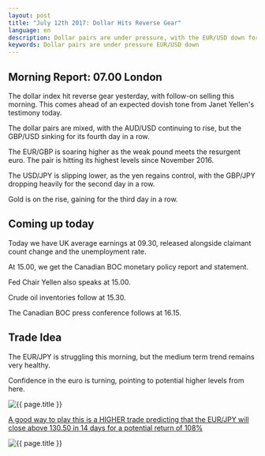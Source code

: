 ```yaml
---
layout: post
title: "July 12th 2017: Dollar Hits Reverse Gear"
language: en
description: Dollar pairs are under pressure, with the EUR/USD down for the third day in a row
keywords: Dollar pairs are under pressure EUR/USD down
---
```

## Morning Report: 07.00 London

The dollar index hit reverse gear yesterday, with follow-on selling this morning. This comes ahead of an expected dovish tone from Janet Yellen's testimony today. 

The dollar pairs are mixed, with the AUD/USD continuing to rise, but the GBP/USD sinking for its fourth day in a row. 

The EUR/GBP is soaring higher as the weak pound meets the resurgent euro. The pair is hitting its highest levels since November 2016. 

The USD/JPY is slipping lower, as the yen regains control, with the GBP/JPY dropping heavily for the second day in a row. 

Gold is on the rise, gaining for the third day in a row. 

## Coming up today

Today we have UK average earnings at 09.30, released alongside claimant count change and the unemployment rate. 

At 15.00, we get the Canadian BOC monetary policy report and statement. 

Fed Chair Yellen also speaks at 15.00. 

Crude oil inventories follow at 15.30. 

The Canadian BOC press conference follows at 16.15. 

## Trade Idea

The EUR/JPY is struggling this morning, but the medium term trend remains very healthy. 

Confidence in the euro is turning, pointing to potential higher levels from here.

<img class="post-image" src="{{ site.url }}/images/2017-07-12_07-24-14.jpg" alt="{{ page.title }}" title="{{ page.title }}">

<a href="%LINK%%?currency=GBP&market=forex&underlying=frxEURJPY&formname=higherlower&duration_amount=14&duration_units=d&expiry_type=duration&amount=10&amount_type=payout&barrier=130.50" target="_blank">A good way to play this is a HIGHER trade predicting that the EUR/JPY will close above 130.50 in 14 days for a potential return of 108%</a>

<img class="post-image" src="{{ site.url }}/images/2017-07-12_07-24-54.jpg" alt="{{ page.title }}" title="{{ page.title }}">